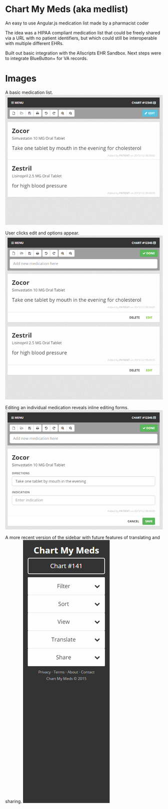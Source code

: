 # Chart My Meds (aka medlist)
An easy to use Angular.js medication list made by a pharmacist coder

The idea was a HIPAA compliant medication list that could be freely shared via a URL with no patient identifiers, but which could still be interoperable with multiple different EHRs.

Built out basic integration with the Allscripts EHR Sandbox. Next steps were to integrate BlueButton+ for VA records.

# Images
A basic medication list.
![1](assets/capture1.png)

User clicks edit and options appear.
![1](assets/capture2.png)

Editing an individual medication reveals inline editing forms.
![1](assets/capture3.png)

A more recent version of the sidebar with future features of translating and sharing.
![1](assets/capture5.png)
